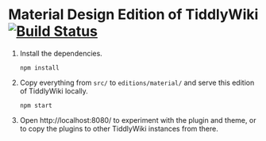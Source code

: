 Material Design Edition of TiddlyWiki [![Build Status](https://travis-ci.org/ustuehler/tw5-material.svg?branch=master)](https://travis-ci.org/ustuehler/tw5-material)
=====================================

1. Install the dependencies.

       npm install

2. Copy everything from `src/` to `editions/material/` and serve this edition of TiddlyWiki locally.

       npm start

3. Open http://localhost:8080/ to experiment with the plugin and theme, or to copy the plugins to other TiddlyWiki instances from there.
